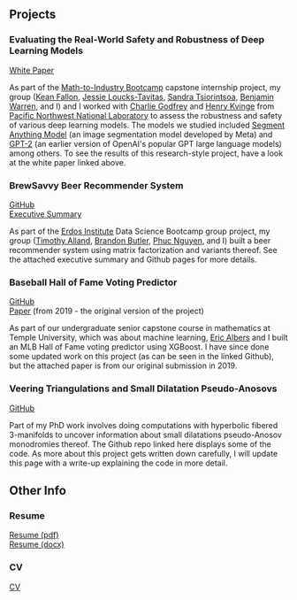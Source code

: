 ## Projects
### Evaluating the Real-World Safety and Robustness of Deep Learning Models
[White Paper](assets/docs/IMAWhitePaper.pdf)

As part of the [Math-to-Industry Bootcamp](https://cse.umn.edu/ima/events/math-industry-boot-camp-viii) capstone internship project, my group ([Kean Fallon](https://www.keanfallon.com/home), [Jessie Loucks-Tavitas](https://sites.google.com/view/jessieloucks), [Sandra Tsiorintsoa](https://www.linkedin.com/in/sandra-a-t/), [Benjamin Warren](https://www.linkedin.com/in/benjamin-w-3252b3a7/), and I)
and I worked with [Charlie Godfrey](https://godfrey-cw.github.io/) and [Henry Kvinge](https://hkvinge.github.io/) from [Pacific Northwest National Laboratory](https://www.pnnl.gov/) to assess the robustness and safety of various deep learning models.
The models we studied included [Segment Anything Model](https://segment-anything.com/) (an image segmentation model developed by Meta) and [GPT-2](https://openai.com/research/gpt-2-1-5b-release) (an earlier version of OpenAI's popular GPT large language models) among others.
To see the results of this research-style project, have a look at the white paper linked above.

### BrewSavvy Beer Recommender System
[GitHub](https://github.com/b-butler/beer-recommender-erdos-fall-2023)  
[Executive Summary](assets/docs/BrewSavvySummary.pdf)  

As part of the [Erdos Institute](https://www.erdosinstitute.org/) Data Science Bootcamp group project, my group ([Timothy Alland](https://www.linkedin.com/in/timothy-alland/), [Brandon Butler](https://www.linkedin.com/in/brandon-butler-685a49122/), [Phuc Nguyen](https://www.linkedin.com/in/phuc-nguyen-8296a51a4/), and I) built a beer recommender system using matrix factorization and variants thereof.
See the attached executive summary and Github pages for more details. 

### Baseball Hall of Fame Voting Predictor
[GitHub](https://github.com/aidanlorenz/HoFVoting)  
[Paper](assets/docs/HOFVotingPaper.pdf) (from 2019 - the original version of the project)  

As part of our undergraduate senior capstone course in mathematics at Temple University, which was about machine learning, [Eric Albers](https://www.linkedin.com/in/eric-albers-259b14230/) and I built an MLB Hall of Fame voting predictor using XGBoost.
I have since done some updated work on this project (as can be seen in the linked Github), but the attached paper is from our original submission in 2019.

### Veering Triangulations and Small Dilatation Pseudo-Anosovs
[GitHub](https://github.com/aidanlorenz/VeeringExamples)  

Part of my PhD work involves doing computations with hyperbolic fibered 3-manifolds to uncover information about small dilatations pseudo-Anosov monodromies thereof.
The Github repo linked here displays some of the code.
As more about this project gets written down carefully, I will update this page with a write-up explaining the code in more detail.


## Other Info
### Resume
[Resume (pdf)](assets/docs/resume.pdf)  
[Resume (docx)](assets/docs/resume.docx)  

### CV
[CV](assets/docs/CV.pdf)
